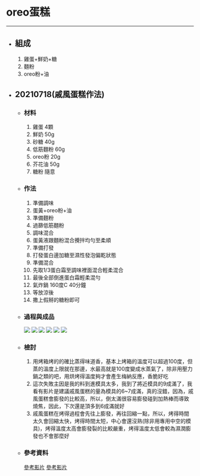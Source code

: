 # oreo蛋糕
---
+ ## 組成
  1. 雞蛋+鮮奶+糖
  2. 麵粉
  3. oreo粉+油

+ ## 20210718(戚風蛋糕作法)
  + ### 材料
    1. 雞蛋 4顆
    2. 鮮奶 50g
    3. 砂糖 40g
    4. 低筋麵粉 60g
    5. oreo粉   20g
    6. 芥花油   50g
    7. 糖粉 隨意
  
  + ### 作法
    1. 準備調味
    2. 蛋黃+oreo粉+油
    3. 準備麵粉
    4. 過篩低筋麵粉
    5. 調味混合
    6. 蛋黃液跟麵粉混合攪拌均勻至柔順
    7. 準備打發
    8. 打發蛋白邊加糖至濕性發泡偏乾狀態
    9. 準備混合
    10. 先取1/3蛋白霜至調味裡面混合輕柔混合
    11. 最後全部倒進蛋白霜輕柔混勻
    12. 氣炸鍋 160度C 40分鐘
    13. 等放涼後
    14. 撒上假掰的糖粉即可
  
  + ### 過程與成品
    ![](../../Image/20210718_1.jpg)
    ![](../../Image/20210718_2.jpg)
    ![](../../Image/20210718_3.jpg)
    ![](../../Image/20210718_4.jpg)
    ![](../../Image/20210718_5.jpg)
    ![](../../Image/20210718_6.jpg)
  
  + ### 檢討
    1. 用烤箱烤的的確比蒸得味道香，基本上烤箱的溫度可以超過100度，但蒸的溫度上限就在那邊，水最高就是100度變成水蒸氣了，除非用壓力鍋之類的吧，用烘烤得溫度夠才會產生梅納反應，香脆好吃
    2. 這次失敗主因是我的料到進模具太多，我到了將近模具的9成滿了，我看有影片是建議戚風蛋糕的量為模具的6~7成滿，真的沒錯，因為，戚風蛋糕會膨發的比較高，所以，倒太滿很容易膨發碰到加熱棒而導致燒焦，因此，下次還是頂多到6成滿就好
    3. 戚風蛋糕在烤得過程會先往上膨發，再往回縮一點，所以，烤得時間太久會回縮太快，烤得時間太短，中心會還沒熟(除非用專用中空的模具)，烤得溫度太高會膨發裂的比較嚴重，烤得溫度太低會較為濕潤膨發也不會那麼好
  
  + ### 參考資料
    [參考影片](https://youtu.be/SeswNTiY-gs)
    [參考影片](https://youtu.be/t6e-anMQYgc)